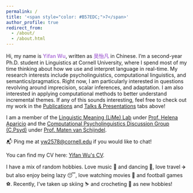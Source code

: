 ```yaml
---
permalink: /
title: '<span style="color: #B57EDC;">7</span>'
author_profile: true
redirect_from: 
  - /about/
  - /about.html
---
```


Hi, my name is **<span style="color: #B57EDC;">Yifan Wu</span>**, written as **<span style="color: #B57EDC;">吴怡凡</span>** in Chinese. I’m a second-year Ph.D. student in Linguistics at Cornell University, where I spend most of my time thinking about how we use and interpret language in real-time. My research interests include psycholinguistics, computational linguistics, and semantics/pragmatics. Right now, I am particularly interested in questions revolving around imprecision, scalar inferences, and adaptation. I am also interested in applying computational methods to better understand incremental themes. If any of this sounds interesting, feel free to check out my work in the [Publications](/publications/) and [Talks & Presentations](/talks/) tabs above!

I am a member of the [Linguistic Meaning (LiMe) Lab](https://lime-lab-cornell.github.io/) under [Prof. Helena Aparicio](https://lime-lab-cornell.github.io/HelenaWebsite/index.html) and the [Computational Psycholinguistics Discussion Group (C.Psyd)](https://c-psyd.github.io/) under [Prof. Maten van Schijndel](https://vansky.github.io/).

:mailbox_with_mail: Ping me at [yw2578@cornell.edu](yw2578@cornell.edu) if you would like to chat!

You can find my CV here: [Yifan Wu's CV]().

I have a mix of random hobbies. Love music :musical_keyboard: and dancing :dancer:, love travel :airplane: but also enjoy being lazy :sleeping:, love watching movies :movie_camera: and football games :soccer:. Recently, I’ve taken up skiing :skier: and crocheting :yarn: as new hobbies!
